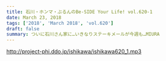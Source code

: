 ```yaml
---
title: 石川・ホンマ・ぶるんのBe-SIDE Your Life! vol.620-1
date: March 23, 2018
tags: ['2018', 'March 2018', 'vol.620']
draft: false
summary: ついに石川さん家に…いきなりステーキメールが今週も…MIURA
---
```


http://project-phi.ddo.jp/ishikawa/ishikawa620_1.mp3